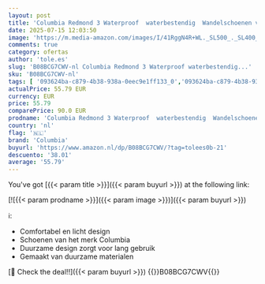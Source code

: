 ```yaml
---
layout: post
title: 'Columbia Redmond 3 Waterproof  waterbestendig  Wandelschoenen voor Heren  Bruin  Pebble/Dark Sienna   40.5 EU'
date: 2025-07-15 12:03:50
image: 'https://m.media-amazon.com/images/I/41RggN4R+WL._SL500_._SL400_.jpg'
comments: true
category: ofertas
author: 'tole.es'
slug: 'B08BCG7CWV-nl Columbia Redmond 3 Waterproof waterbestendig...'
sku: 'B08BCG7CWV-nl'
tags: [ '093624ba-c879-4b38-938a-0eec9e1ff133_0','093624ba-c879-4b38-938a-0eec9e1ff133_3601','Arborist Merchandising Root','Herenmode','Herenschoenen','Kleding, schoenen & sieraden','Kleding, schoenen en sieraden','New Arrivals','Self Service','Special Features Stores','Trainings- & outdoorschoenen heren','Trekking- & hikingschoeisel heren','Trekking- & hikingschoenen heren','columbia','🇳🇱', ]
actualPrice: 55.79 EUR
currency: EUR
price: 55.79
comparePrice: 90.0 EUR
prodname: 'Columbia Redmond 3 Waterproof  waterbestendig  Wandelschoenen voor Heren  Bruin  Pebble/Dark Sienna   40.5 EU'
country: 'nl'
flag: '🇳🇱'
brand: 'Columbia'
buyurl: 'https://www.amazon.nl/dp/B08BCG7CWV/?tag=tolees0b-21'
descuento: '38.01'
average: '55.79'
---
```


You've got [{{< param title >}}]({{< param buyurl >}}) at the following link:

[![{{< param prodname >}}]({{< param image >}})]({{< param buyurl >}})

ℹ️:

- Comfortabel en licht design
- Schoenen van het merk Columbia
- Duurzame design zorgt voor lang gebruik
- Gemaakt van duurzame materialen

[🛒 Check the deal!!]({{< param buyurl >}})
{{<world>}}B08BCG7CWV{{</world>}}
